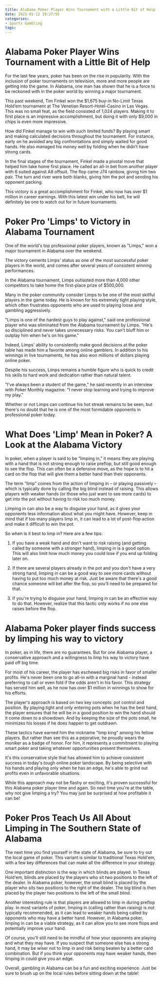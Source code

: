 ```yaml
---
title: Alabama Poker Player Wins Tournament with a Little Bit of Help
date: 2023-01-12 19:27:55
categories:
- Sports Gambling
tags:
---
```



#  Alabama Poker Player Wins Tournament with a Little Bit of Help

For the last few years, poker has been on the rise in popularity. With the inclusion of poker tournaments on television, more and more people are getting into the game. In Alabama, one man has shown that he is a force to be reckoned with in the poker world by winning a major tournament.

This past weekend, Tim Finkel won the $1,675 buy-in No-Limit Texas Hold’em tournament at The Venetian Resort-Hotel-Casino in Las Vegas. This was no small feat, as the field consisted of 1,024 players. Making it to first place is an impressive accomplishment, but doing it with only $9,000 in chips is even more impressive.

How did Finkel manage to win with such limited funds? By playing smart and making calculated decisions throughout the tournament. For instance, early on he avoided any big confrontations and simply waited for good hands. He also managed his money well by folding when he didn’t have strong cards.

In the final stages of the tournament, Finkel made a pivotal move that helped him take home first place. He called an all-in bet from another player with 6 suited against A8 offsuit. The flop came J74 rainbow, giving him two pair. The turn and river were both blanks, giving him the pot and sending his opponent packing.

This victory is a great accomplishment for Finkel, who now has over $1 million in career earnings. With this latest win under his belt, he will definitely be one to watch out for in future tournaments.

#  Poker Pro 'Limps' to Victory in Alabama Tournament

One of the world's top professional poker players, known as "Limps," won a major tournament in Alabama over the weekend.

The victory cements Limps' status as one of the most successful poker players in the world, and comes after several years of consistent winning performances.

In the Alabama tournament, Limps outlasted more than 4,000 other competitors to take home the first-place prize of $500,000.

Many in the poker community consider Limps to be one of the most skillful players in the game today. He is known for his extremely tight playing style, which often frustrates opponents who are used to playing loose and gambling aggressively.

"Limps is one of the hardest guys to play against," said one professional player who was eliminated from the Alabama tournament by Limps. "He's so disciplined and never takes unnecessary risks. You can't bluff him or outplay him when he's on his game."

Indeed, Limps' ability to consistently make good decisions at the poker table has made him a favorite among online gamblers. In addition to his winnings in live tournaments, he has also won millions of dollars playing online poker.

Despite his success, Limps remains a humble figure who is quick to credit his skills to hard work and dedication rather than natural talent.

"I've always been a student of the game," he said recently in an interview with Poker Monthly magazine. "I never stop learning and trying to improve my play."

Whether or not Limps can continue his hot streak remains to be seen, but there's no doubt that he is one of the most formidable opponents in professional poker today.

#  What Does 'Limp' Mean in Poker? A Look at the Alabama Victory

In poker, when a player is said to be “limping in,” it means they are playing with a hand that is not strong enough to raise preflop, but still good enough to see the flop. This can often be a defensive move, as the hope is to hit a card on the flop that will give them a better hand than their opponents.

The term “limp” comes from the action of limping in – or playing passively – which is typically done by calling the big blind instead of raising. This allows players with weaker hands (or those who just want to see more cards) to get into the pot without having to risk too much money.

Limping in can also be a way to disguise your hand, as it gives your opponents less information about what you might have. However, keep in mind that if too many players limp in, it can lead to a lot of post-flop action and make it difficult to win the pot.

So when is it best to limp in? Here are a few tips:

1. If you have a weak hand and don't want to risk raising (and getting called by someone with a stronger hand), limping in is a good option. This will also limit how much money you could lose if you end up folding later on.

2. If there are several players already in the pot and you don't have a very strong hand, limping in can be a good way to see more cards without having to put too much money at risk. Just be aware that there's a good chance someone will bet after the flop, so you'll need to be prepared for that.

3. If you're trying to disguise your hand, limping in can be an effective way to do that. However, realize that this tactic only works if no one else raises before the flop.

#  Alabama Poker player finds success by limping his way to victory

In poker, as in life, there are no guarantees. But for one Alabama player, a conservative approach and a willingness to limp his way to victory have paid off big time.

For most of his career, the player has eschewed big risks in favor of smaller profits. He's never been one to go all-in with a marginal hand - instead preferring to call or even fold if the odds aren't in his favor. This strategy has served him well, as he now has over $1 million in winnings to show for his efforts.

The player's approach is based on two key concepts: pot control and position. By playing tight and only entering pots when he has the best hand, the player ensures that he will be in a good position to win the hand should it come down to a showdown. And by keeping the size of the pots small, he minimizes his losses if he does happen to get outdrawn.

These tactics have earned him the nickname "limp king" among his fellow players. But rather than see this as a pejorative, he proudly wears the moniker as a badge of honor. For him, it represents a commitment to playing smart poker and taking whatever opportunities present themselves.

It's this conservative style that has allowed him to achieve consistent success in today's tough online poker landscape. By being selective with his hands and playing only when he has an edge, he's able to grind out profits even in unfavorable situations.

While this approach may not be flashy or exciting, it's proven successful for this Alabama poker player time and again. So next time you're at the table, why not give limping a try? You may just be surprised at how profitable it can be!

#  Poker Pros Teach Us All About Limping in The Southern State of Alabama

The next time you find yourself in the state of Alabama, be sure to try out the local game of poker. This variant is similar to traditional Texas Hold'em, with a few key differences that can make all the difference in your strategy.

One important distinction is the way in which blinds are played. In Texas Hold'em, blinds are placed by the players who sit two positions to the left of the dealer. In Alabama poker, however, the small blind is placed by the player who sits two positions to the right of the dealer. The big blind is then placed by the player two positions to the left of the small blind.

Another interesting rule is that players are allowed to limp in during preflop play. In most variants of poker, limping in (calling rather than raising) is not typically recommended, as it can lead to weaker hands being called by opponents who may have a better hand. However, in Alabama poker, limping in can be a viable strategy, as it can allow you to see more flops and potentially improve your hand.

Of course, you'll still need to be mindful of how your opponents are playing and what they may have. If you suspect that someone else has a strong hand, it may be wiser not to limp in and risk being beaten by a better card combination. But if you think your opponents may have weaker hands, then limping in could give you an edge.

Overall, gambling in Alabama can be a fun and exciting experience. Just be sure to brush up on the local rules before sitting down at the table!